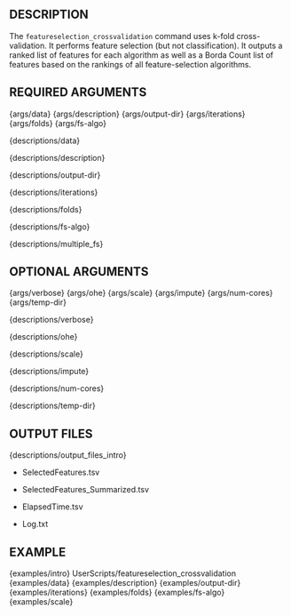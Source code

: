 ## DESCRIPTION

The `featureselection_crossvalidation` command uses k-fold cross-validation. It performs feature selection (but not classification). It outputs a ranked list of features for each algorithm as well as a Borda Count list of features based on the rankings of all feature-selection algorithms.

## REQUIRED ARGUMENTS

{args/data}
{args/description}
{args/output-dir}
{args/iterations}
{args/folds}
{args/fs-algo}

{descriptions/data}

{descriptions/description}

{descriptions/output-dir}

{descriptions/iterations}

{descriptions/folds}

{descriptions/fs-algo}

{descriptions/multiple_fs}

## OPTIONAL ARGUMENTS

{args/verbose}
{args/ohe}
{args/scale}
{args/impute}
{args/num-cores}
{args/temp-dir}

{descriptions/verbose}

{descriptions/ohe}

{descriptions/scale}

{descriptions/impute}

{descriptions/num-cores}

{descriptions/temp-dir}

## OUTPUT FILES

{descriptions/output_files_intro}

* SelectedFeatures.tsv

* SelectedFeatures_Summarized.tsv

* ElapsedTime.tsv

* Log.txt

## EXAMPLE

{examples/intro}
      UserScripts/featureselection_crossvalidation \
{examples/data}
{examples/description}
{examples/output-dir}
{examples/iterations}
{examples/folds}
{examples/fs-algo}
{examples/scale}
